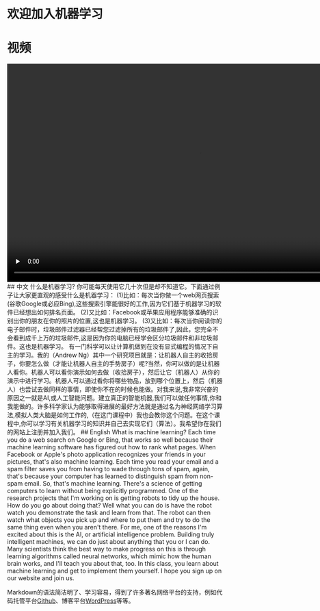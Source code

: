 # 欢迎加入机器学习
# 视频
<video height=510 width=900 controls="controls" preload="none">
      <source id="mp4" src="amWiki/videos/001/01-Week1/1-Welcome/1-welcome to ML.mp4" type="video/mp4">
</video>
## 中文
什么是机器学习?  
你可能每天使用它几十次但是却不知道它。下面通过例子让大家更直观的感受什么是机器学习：  
(1)比如：每次当你做一个web网页搜索(谷歌Google或必应Bing),这些搜索引擎能很好的工作,因为它们基于机器学习的软件已经想出如何排名页面。  
(2)又比如：Facebook或苹果应用程序能够准确的识别出你的朋友在你的照片的位置,这也是机器学习。  
(3)又比如：每次当你阅读你的电子邮件时，垃圾邮件过滤器已经帮您过滤掉所有的垃圾邮件了,因此，您完全不会看到成千上万的垃圾邮件,这是因为你的电脑已经学会区分垃圾邮件和非垃圾邮件。这也是机器学习。  
有一门科学可以让计算机做到在没有显式编程的情况下自主的学习。我的（Andrew Ng）其中一个研究项目就是：让机器人自主的收拾房子，你要怎么做（才能让机器人自主的手势房子）呢?当然，你可以做的是让机器人看你。机器人可以看你演示如何去做（收拾房子），然后让它（机器人）从你的演示中进行学习。机器人可以通过看你将哪些物品，放到哪个位置上，然后（机器人）也尝试去做同样的事情，即使你不在的时候也能做。对我来说,我非常兴奋的原因之一就是AI,或人工智能问题。建立真正的智能机器,我们可以做任何事情,你和我能做的。许多科学家认为能够取得进展的最好方法就是通过名为神经网络学习算法,模拟人类大脑是如何工作的,（在这门课程中）我也会教你这个问题。在这个课程中,你可以学习有关机器学习的知识并自己去实现它们（算法）。我希望你在我们的网站上注册并加入我们。
## English
What is machine learning? Each time you do a web search on Google or Bing, that works so well because their machine learning software has figured out how to rank what pages. When Facebook or Apple's photo application recognizes your friends in your pictures, that's also machine learning. Each time you read your email and a spam filter saves you from having to wade through tons of spam, again, that's because your computer has learned to distinguish spam from non-spam email. So, that's machine learning. There's a science of getting computers to learn without being explicitly programmed. One of the research projects that I'm working on is getting robots to tidy up the house. How do you go about doing that? Well what you can do is have the robot watch you demonstrate the task and learn from that. The robot can then watch what objects you pick up and where to put them and try to do the same thing even when you aren't there. For me, one of the reasons I'm excited about this is the AI, or artificial intelligence problem. Building truly intelligent machines, we can do just about anything that you or I can do. Many scientists think the best way to make progress on this is through learning algorithms called neural networks, which mimic how the human brain works, and I'll teach you about that, too. In this class, you learn about machine learning and get to implement them yourself. I hope you sign up on our website and join us.  


Markdown的语法简洁明了、学习容易，得到了许多著名网络平台的支持，例如代码托管平台[Github](https://github.com/)、博客平台[WordPress](https://cn.wordpress.org/)等等。  
